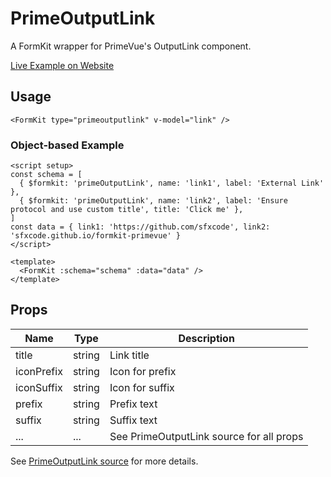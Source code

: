 # PrimeOutputLink

A FormKit wrapper for PrimeVue's OutputLink component.

[Live Example on Website](https://formkit-primevue.netlify.app/outputs/outputlink)

## Usage
```vue
<FormKit type="primeoutputlink" v-model="link" />
```

### Object-based Example
```vue
<script setup>
const schema = [
  { $formkit: 'primeOutputLink', name: 'link1', label: 'External Link' },
  { $formkit: 'primeOutputLink', name: 'link2', label: 'Ensure protocol and use custom title', title: 'Click me' },
]
const data = { link1: 'https://github.com/sfxcode', link2: 'sfxcode.github.io/formkit-primevue' }
</script>

<template>
  <FormKit :schema="schema" :data="data" />
</template>
```

## Props
| Name         | Type      | Description |
|--------------|-----------|-------------|
| title        | string    | Link title |
| iconPrefix   | string    | Icon for prefix |
| iconSuffix   | string    | Icon for suffix |
| prefix       | string    | Prefix text |
| suffix       | string    | Suffix text |
| ...          | ...       | See PrimeOutputLink source for all props |

See [PrimeOutputLink source](../../src/components/PrimeOutputLink.vue) for more details.

